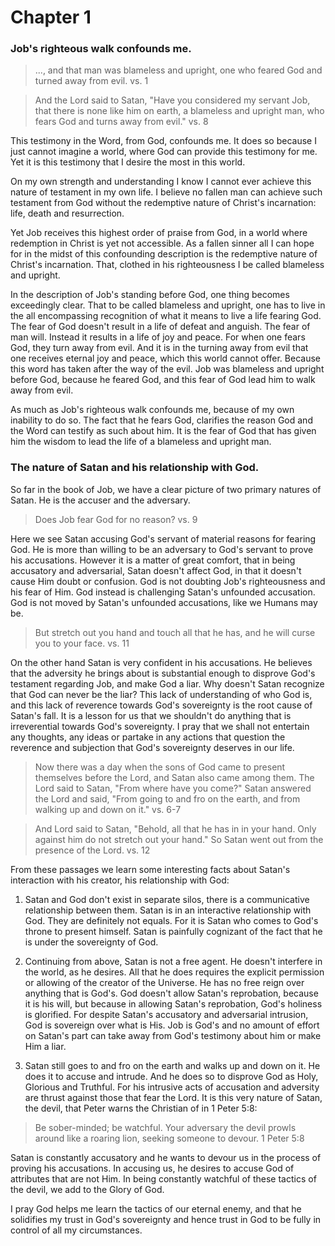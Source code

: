 # Chapter 1

### Job's righteous walk confounds me.

> ..., and that man was blameless and upright, one who feared God and turned away from evil. vs. 1

> And the Lord said to Satan, "Have you considered my servant Job, that there is none like him on earth, a blameless and upright man, who fears God and turns away from evil." vs. 8

This testimony in the Word, from God, confounds me. It does so because I just cannot imagine a world, where God can provide this testimony for me. Yet it is this testimony that I desire the most in this world.

On my own strength and understanding I know I cannot ever achieve this nature of testament in my own life. I believe no fallen man can achieve such testament from God without the redemptive nature of Christ's incarnation: life, death and resurrection.

Yet Job receives this highest order of praise from God, in a world where redemption in Christ is yet not accessible. As a fallen sinner all I can hope for in the midst of this confounding description is the redemptive nature of Christ's incarnation. That, clothed in his righteousness I be called blameless and upright.

In the description of Job's standing before God, one thing becomes exceedingly clear. That to be called blameless and upright, one has to live in the all encompassing recognition of what it means to live a life fearing God. The fear of God doesn't result in a life of defeat and anguish. The fear of man will. Instead it results in a life of joy and peace. For when one fears God, they turn away from evil. And it is in the turning away from evil that one receives eternal joy and peace, which this world cannot offer. Because this word has taken after the way of the evil. Job was blameless and upright before God, because he feared God, and this fear of God lead him to walk away from evil.

As much as Job's righteous walk confounds me, because of my own inability to do so. The fact that he fears God, clarifies the reason God and the Word can testify as such about him. It is the fear of God that has given him the wisdom to lead the life of a blameless and upright man.

### The nature of Satan and his relationship with God.

So far in the book of Job, we have a clear picture of two primary natures of Satan. He is the accuser and the adversary.

> Does Job fear God for no reason? vs. 9

Here we see Satan accusing God's servant of material reasons for fearing God. He is more than willing to be an adversary to God's servant to prove his accusations. However it is a matter of great comfort, that in being accusatory and adversarial, Satan doesn't affect God, in that it doesn't cause Him doubt or confusion. God is not doubting Job's righteousness and his fear of Him. God instead is challenging Satan's unfounded accusation. God is not moved by Satan's unfounded accusations, like we Humans may be.

> But stretch out you hand and touch all that he has, and he will curse you to your face. vs. 11

On the other hand Satan is very confident in his accusations. He believes that the adversity he brings about is substantial enough to disprove God's testament regarding Job, and make God a liar. Why doesn't Satan recognize that God can never be the liar? This lack of understanding of who God is, and this lack of reverence towards God's sovereignty is the root cause of Satan's fall. It is a lesson for us that we shouldn't do anything that is irreverential towards God's sovereignty. I pray that we shall not entertain any thoughts, any ideas or partake in any actions that question the reverence and subjection that God's sovereignty deserves in our life.

> Now there was a day when the sons of God came to present themselves before the Lord, and Satan also came among them. The Lord said to Satan, "From where have you come?" Satan answered the Lord and said, "From going to and fro on the earth, and from walking up and down on it." vs. 6-7

> And Lord said to Satan, "Behold, all that he has in in your hand. Only against him do not stretch out your hand." So Satan went out from the presence of the Lord. vs. 12

From these passages we learn some interesting facts about Satan's interaction with his creator, his relationship with God:

1. Satan and God don't exist in separate silos, there is a communicative relationship between them. Satan is in an interactive relationship with God. They are definitely not equals. For it is Satan who comes to God's throne to present himself. Satan is painfully cognizant of the fact that he is under the sovereignty of God.

2. Continuing from above, Satan is not a free agent. He doesn't interfere in the world, as he desires. All that he does requires the explicit permission or allowing of the creator of the Universe. He has no free reign over anything that is God's. God doesn't allow Satan's reprobation, because it is his will, but because in allowing Satan's reprobation, God's holiness is glorified. For despite Satan's accusatory and adversarial intrusion, God is sovereign over what is His. Job is God's and no amount of effort on Satan's part can take away from God's testimony about him or make Him a liar.

3. Satan still goes to and fro on the earth and walks up and down on it. He does it to accuse and intrude. And he does so to disprove God as Holy, Glorious and Truthful. For his intrusive acts of accusation and adversity are thrust against those that fear the Lord. It is this very nature of Satan, the devil, that Peter warns the Christian of in 1 Peter 5:8:

> Be sober-minded; be watchful. Your adversary the devil prowls around like a roaring lion, seeking someone to devour. 1 Peter 5:8

Satan is constantly accusatory and he wants to devour us in the process of proving his accusations. In accusing us, he desires to accuse God of attributes that are not Him. In being constantly watchful of these tactics of the devil, we add to the Glory of God.

I pray God helps me learn the tactics of our eternal enemy, and that he solidifies my trust in God's sovereignty and hence trust in God to be fully in control of all my circumstances.
